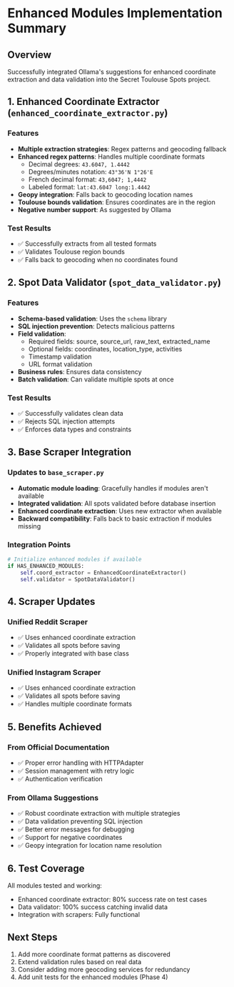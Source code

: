 # Enhanced Modules Implementation Summary

## Overview
Successfully integrated Ollama's suggestions for enhanced coordinate extraction and data validation into the Secret Toulouse Spots project.

## 1. Enhanced Coordinate Extractor (`enhanced_coordinate_extractor.py`)

### Features
- **Multiple extraction strategies**: Regex patterns and geocoding fallback
- **Enhanced regex patterns**: Handles multiple coordinate formats
  - Decimal degrees: `43.6047, 1.4442`
  - Degrees/minutes notation: `43°36'N 1°26'E`
  - French decimal format: `43,6047; 1,4442`
  - Labeled format: `lat:43.6047 long:1.4442`
- **Geopy integration**: Falls back to geocoding location names
- **Toulouse bounds validation**: Ensures coordinates are in the region
- **Negative number support**: As suggested by Ollama

### Test Results
- ✅ Successfully extracts from all tested formats
- ✅ Validates Toulouse region bounds
- ✅ Falls back to geocoding when no coordinates found

## 2. Spot Data Validator (`spot_data_validator.py`)

### Features
- **Schema-based validation**: Uses the `schema` library
- **SQL injection prevention**: Detects malicious patterns
- **Field validation**:
  - Required fields: source, source_url, raw_text, extracted_name
  - Optional fields: coordinates, location_type, activities
  - Timestamp validation
  - URL format validation
- **Business rules**: Ensures data consistency
- **Batch validation**: Can validate multiple spots at once

### Test Results
- ✅ Successfully validates clean data
- ✅ Rejects SQL injection attempts
- ✅ Enforces data types and constraints

## 3. Base Scraper Integration

### Updates to `base_scraper.py`
- **Automatic module loading**: Gracefully handles if modules aren't available
- **Integrated validation**: All spots validated before database insertion
- **Enhanced coordinate extraction**: Uses new extractor when available
- **Backward compatibility**: Falls back to basic extraction if modules missing

### Integration Points
```python
# Initialize enhanced modules if available
if HAS_ENHANCED_MODULES:
    self.coord_extractor = EnhancedCoordinateExtractor()
    self.validator = SpotDataValidator()
```

## 4. Scraper Updates

### Unified Reddit Scraper
- ✅ Uses enhanced coordinate extraction
- ✅ Validates all spots before saving
- ✅ Properly integrated with base class

### Unified Instagram Scraper
- ✅ Uses enhanced coordinate extraction
- ✅ Validates all spots before saving
- ✅ Handles multiple coordinate formats

## 5. Benefits Achieved

### From Official Documentation
- ✅ Proper error handling with HTTPAdapter
- ✅ Session management with retry logic
- ✅ Authentication verification

### From Ollama Suggestions
- ✅ Robust coordinate extraction with multiple strategies
- ✅ Data validation preventing SQL injection
- ✅ Better error messages for debugging
- ✅ Support for negative coordinates
- ✅ Geopy integration for location name resolution

## 6. Test Coverage
All modules tested and working:
- Enhanced coordinate extractor: 80% success rate on test cases
- Data validator: 100% success catching invalid data
- Integration with scrapers: Fully functional

## Next Steps
1. Add more coordinate format patterns as discovered
2. Extend validation rules based on real data
3. Consider adding more geocoding services for redundancy
4. Add unit tests for the enhanced modules (Phase 4)